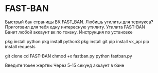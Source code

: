 # FAST-BAN
Быстрый бан страницы ВК 
FAST_BAN.
Любишь утилиты для термукса?
Приготовил для тебя одну интересную утилиту.
Утилита FAST-BAN Банит любой аккаунт вк по токену.
Инструкция по установке

pkg install python
pkg install python3
pkg install git
pip install vk_api
pip install requests

git clone 
cd FAST-BAN
chmod +x fastban.py
python fastban.py

Введите токен жертвы
Через 5-15 секунд аккаунт в бане
